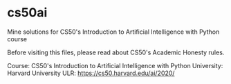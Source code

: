 # cs50ai

 Mine solutions for CS50's Introduction to Artificial Intelligence with Python course

Before visiting this files, please read about CS50's Academic Honesty rules.

Course: CS50's Introduction to Artificial Intelligence with Python
University: Harvard University
ULR: https://cs50.harvard.edu/ai/2020/
